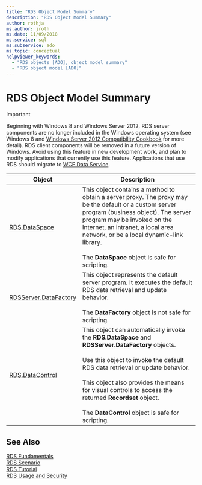```yaml
---
title: "RDS Object Model Summary"
description: "RDS Object Model Summary"
author: rothja
ms.author: jroth
ms.date: 11/09/2018
ms.service: sql
ms.subservice: ado
ms.topic: conceptual
helpviewer_keywords:
  - "RDS objects [ADO], object model summary"
  - "RDS object model [ADO]"
---
```

# RDS Object Model Summary
> [!IMPORTANT]
>  Beginning with Windows 8 and Windows Server 2012, RDS server components are no longer included in the Windows operating system (see Windows 8 and [Windows Server 2012 Compatibility Cookbook](https://www.microsoft.com/download/details.aspx?id=27416) for more detail). RDS client components will be removed in a future version of Windows. Avoid using this feature in new development work, and plan to modify applications that currently use this feature. Applications that use RDS should migrate to [WCF Data Service](/dotnet/framework/wcf/).  
  
|Object|Description|  
|------------|-----------------|  
|[RDS.DataSpace](../../reference/rds-api/dataspace-object-rds.md)|This object contains a method to obtain a server proxy. The proxy may be the default or a custom server program (business object). The server program may be invoked on the Internet, an intranet, a local area network, or be a local dynamic-link library.<br /><br /> The **DataSpace** object is safe for scripting.|  
|[RDSServer.DataFactory](../../reference/rds-api/datafactory-object-rdsserver.md)|This object represents the default server program. It executes the default RDS data retrieval and update behavior.<br /><br /> The **DataFactory** object is not safe for scripting.|  
|[RDS.DataControl](../../reference/rds-api/datacontrol-object-rds.md)|This object can automatically invoke the **RDS.DataSpace** and **RDSServer.DataFactory** objects.<br /><br /> Use this object to invoke the default RDS data retrieval or update behavior.<br /><br /> This object also provides the means for visual controls to access the returned **Recordset** object.<br /><br /> The **DataControl** object is safe for scripting.|  
  
## See Also  
 [RDS Fundamentals](./rds-fundamentals.md)   
 [RDS Scenario](./rds-scenario.md)   
 [RDS Tutorial](./rds-tutorial.md)   
 [RDS Usage and Security](./rds-usage-and-security.md)